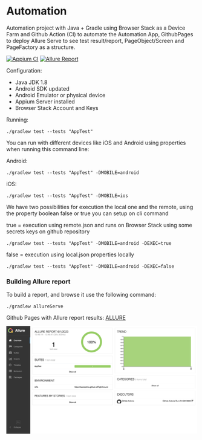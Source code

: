 # Automation

Automation project with Java + Gradle using Browser Stack as a Device Farm and Github Action (CI) to automate the Automation App, GithubPages to deploy Allure Serve to see test result/report, PageObject/Screen and PageFactory as a structure.

[![Appium CI](https://github.com/tassioplima/Automation-Project-CI/actions/workflows/browserstack.yml/badge.svg)](https://github.com/tassioplima/Automation-Project-CI/actions)
[![Allure Report](https://img.shields.io/badge/Allure%20Report-deployed-yellowgreen)](https://tassioplima.github.io/Automation-Project-CI/)

Configuration:

- Java JDK 1.8
- Android SDK updated
- Android Emulator or physical device
- Appium Server installed 
- Browser Stack Account and Keys

Running:

```
./gradlew test --tests "AppTest"
```

You can run with different devices like iOS and Android using properties when running this command line:

Android:

```
./gradlew test --tests "AppTest" -DMOBILE=android
```

iOS:

```
./gradlew test --tests "AppTest" -DMOBILE=ios
```
We have two possibilities for execution the local one and the remote, using the property boolean false or true you can setup on cli command


true = execution using  remote.json and runs on Browser Stack using some secrets keys on github repository

```
./gradlew test --tests "AppTest" -DMOBILE=android -DEXEC=true
```

false = execution using local.json  properties locally

```
./gradlew test --tests "AppTest" -DMOBILE=android -DEXEC=false
```

### Building Allure report

To build a report, and browse it use the following command:

```
./gradlew allureServe
```

Github Pages with Allure report results: [ALLURE](https://tassioplima.github.io/Automation-Project-CI/)

![img.png](img/img.png)

